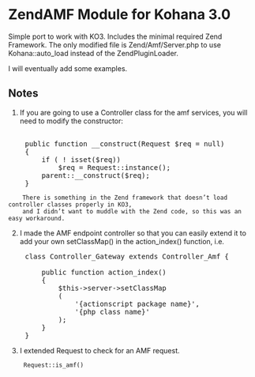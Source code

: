 # ZendAMF Module for Kohana 3.0

Simple port to work with KO3. Includes the minimal required Zend Framework. The only modified file is Zend/Amf/Server.php to use Kohana::auto_load instead of the ZendPluginLoader.

I will eventually add some examples.

## Notes

1. If you are going to use a Controller class for the amf services, you will need to modify the constructor:
<pre>    
    public function __construct(Request $req = null)
    {
        if ( ! isset($req)) 
            $req = Request::instance();
        parent::__construct($req);
    }
</pre>
        There is something in the Zend framework that doesn’t load controller classes properly in KO3, 
        and I didn’t want to muddle with the Zend code, so this was an easy workaround.

2. I made the AMF endpoint controller so that you can easily extend it to add your own setClassMap() in the action_index() function, i.e.

<pre>
    class Controller_Gateway extends Controller_Amf {
    
        public function action_index()
        {
            $this->server->setClassMap
            (
                '{actionscript package name}', 
                '{php class name}'
            );
        }
    }
</pre>
    
3. I extended Request to check for an AMF request.

        Request::is_amf()